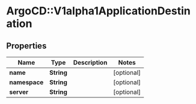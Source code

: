 # ArgoCD::V1alpha1ApplicationDestination

## Properties
Name | Type | Description | Notes
------------ | ------------- | ------------- | -------------
**name** | **String** |  | [optional] 
**namespace** | **String** |  | [optional] 
**server** | **String** |  | [optional] 


